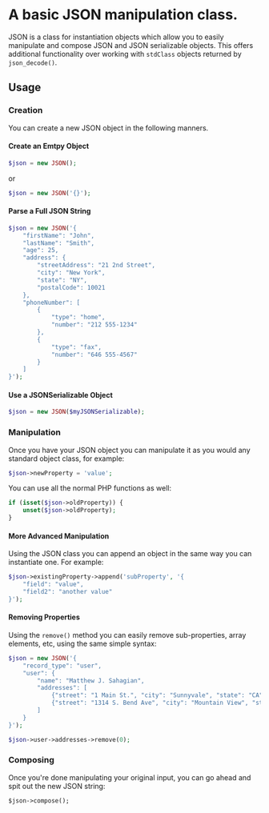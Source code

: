 A basic JSON manipulation class.
============

JSON is a class for instantiation objects which allow you to easily manipulate and compose JSON and JSON serializable objects.  This offers additional functionality over working with `stdClass` objects returned by `json_decode()`.

## Usage

### Creation

You can create a new JSON object in the following manners.

#### Create an Emtpy Object

```php
$json = new JSON();
```
or

```php
$json = new JSON('{}');
```

#### Parse a Full JSON String

```php
$json = new JSON('{
    "firstName": "John",
    "lastName": "Smith",
    "age": 25,
    "address": {
        "streetAddress": "21 2nd Street",
        "city": "New York",
        "state": "NY",
        "postalCode": 10021
    },
    "phoneNumber": [
        {
            "type": "home",
            "number": "212 555-1234"
        },
        {
            "type": "fax",
            "number": "646 555-4567"
        }
    ]
}');
```

#### Use a JSONSerializable Object

```php
$json = new JSON($myJSONSerializable);
```

### Manipulation

Once you have your JSON object you can manipulate it as you would any standard object class, for example:

```php
$json->newProperty = 'value';
```

You can use all the normal PHP functions as well:

```php
if (isset($json->oldProperty)) {
	unset($json->oldProperty);
}
```

#### More Advanced Manipulation

Using the JSON class you can append an object in the same way you can instantiate one.  For example:

```php
$json->existingProperty->append('subProperty', '{
	"field": "value",
	"field2": "another value"
}');
```

#### Removing Properties

Using the `remove()` method you can easily remove sub-properties, array elements, etc, using the same simple syntax:

```php
$json = new JSON('{
	"record_type": "user",
	"user": {
		"name": "Matthew J. Sahagian",
		"addresses": [
			{"street": "1 Main St.", "city": "Sunnyvale", "state": "CA"},
			{"street": "1314 S. Bend Ave", "city": "Mountain View", "state": "CA"}
		]
	}
}');

$json->user->addresses->remove(0);
```

### Composing

Once you're done manipulating your original input, you can go ahead and spit out the new JSON string:

```
$json->compose();
```
